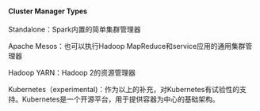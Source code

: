 #### Cluster Manager Types

Standalone：Spark内置的简单集群管理器

Apache Mesos：也可以执行Hadoop MapReduce和service应用的通用集群管理器

Hadoop YARN：Hadoop 2的资源管理器

Kubernetes（experimental\)：作为以上的补充，对Kubernetes有试验性的支持。Kubernetes是一个开源平台，用于提供容器为中心的基础架构。

